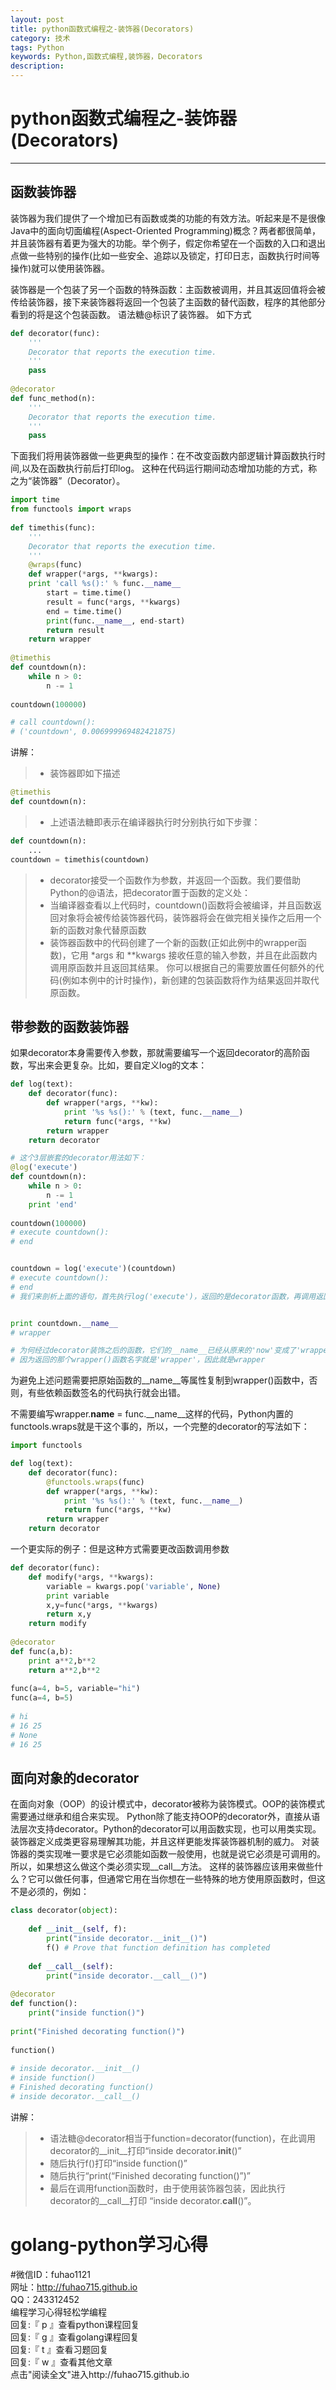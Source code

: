 ```yaml
---
layout: post
title: python函数式编程之-装饰器(Decorators)
category: 技术
tags: Python
keywords: Python,函数式编程,装饰器，Decorators
description: 
---
```


# python函数式编程之-装饰器(Decorators)

----------

## 函数装饰器
装饰器为我们提供了一个增加已有函数或类的功能的有效方法。听起来是不是很像Java中的面向切面编程(Aspect-Oriented Programming)概念？两者都很简单，并且装饰器有着更为强大的功能。举个例子，假定你希望在一个函数的入口和退出点做一些特别的操作(比如一些安全、追踪以及锁定，打印日志，函数执行时间等操作)就可以使用装饰器。

装饰器是一个包装了另一个函数的特殊函数：主函数被调用，并且其返回值将会被传给装饰器，接下来装饰器将返回一个包装了主函数的替代函数，程序的其他部分看到的将是这个包装函数。
语法糖@标识了装饰器。 如下方式

```python
def decorator(func):
    '''
    Decorator that reports the execution time.
    '''
    pass
 
@decorator
def func_method(n):
    '''
    Decorator that reports the execution time.
    '''
    pass

```

下面我们将用装饰器做一些更典型的操作：在不改变函数内部逻辑计算函数执行时间,以及在函数执行前后打印log。
这种在代码运行期间动态增加功能的方式，称之为“装饰器”（Decorator）。
```python
import time
from functools import wraps
 
def timethis(func):
    '''
    Decorator that reports the execution time.
    '''
    @wraps(func)
    def wrapper(*args, **kwargs):
	print 'call %s():' % func.__name__
        start = time.time()
        result = func(*args, **kwargs)
        end = time.time()
        print(func.__name__, end-start)
        return result
    return wrapper
 
@timethis
def countdown(n):
    while n > 0:
        n -= 1
 
countdown(100000)

# call countdown():
# ('countdown', 0.006999969482421875)
```

讲解：
> * 装饰器即如下描述
```python
@timethis
def countdown(n):
```

> * 上述语法糖即表示在编译器执行时分别执行如下步骤：
```python
def countdown(n):
    ...
countdown = timethis(countdown)
```

> * decorator接受一个函数作为参数，并返回一个函数。我们要借助Python的@语法，把decorator置于函数的定义处：
> * 当编译器查看以上代码时，countdown()函数将会被编译，并且函数返回对象将会被传给装饰器代码，装饰器将会在做完相关操作之后用一个新的函数对象代替原函数
> * 装饰器函数中的代码创建了一个新的函数(正如此例中的wrapper函数)，它用 *args 和 **kwargs 接收任意的输入参数，并且在此函数内调用原函数并且返回其结果。
你可以根据自己的需要放置任何额外的代码(例如本例中的计时操作)，新创建的包装函数将作为结果返回并取代原函数。



## 带参数的函数装饰器

如果decorator本身需要传入参数，那就需要编写一个返回decorator的高阶函数，写出来会更复杂。比如，要自定义log的文本：

```python
def log(text):
    def decorator(func):
        def wrapper(*args, **kw):
            print '%s %s():' % (text, func.__name__)
            return func(*args, **kw)
        return wrapper
    return decorator

# 这个3层嵌套的decorator用法如下：
@log('execute')
def countdown(n):
    while n > 0:
        n -= 1
    print 'end'
 
countdown(100000)
# execute countdown():
# end


countdown = log('execute')(countdown)
# execute countdown():
# end
# 我们来剖析上面的语句，首先执行log('execute')，返回的是decorator函数，再调用返回的函数，参数是countdown函数，返回值最终是wrapper函数。


print countdown.__name__
# wrapper

# 为何经过decorator装饰之后的函数，它们的__name__已经从原来的'now'变成了'wrapper'：
# 因为返回的那个wrapper()函数名字就是'wrapper'，因此就是wrapper

```

为避免上述问题需要把原始函数的__name__等属性复制到wrapper()函数中，否则，有些依赖函数签名的代码执行就会出错。

不需要编写wrapper.__name__ = func.__name__这样的代码，Python内置的functools.wraps就是干这个事的，所以，一个完整的decorator的写法如下：
```python
import functools

def log(text):
    def decorator(func):
        @functools.wraps(func)
        def wrapper(*args, **kw):
            print '%s %s():' % (text, func.__name__)
            return func(*args, **kw)
        return wrapper
    return decorator

```


一个更实际的例子：但是这种方式需要更改函数调用参数

```python
def decorator(func):
    def modify(*args, **kwargs):
        variable = kwargs.pop('variable', None)
        print variable
        x,y=func(*args, **kwargs)
        return x,y
    return modify
 
@decorator
def func(a,b):
    print a**2,b**2
    return a**2,b**2
 
func(a=4, b=5, variable="hi")
func(a=4, b=5)
 
# hi
# 16 25
# None
# 16 25

```

## 面向对象的decorator
在面向对象（OOP）的设计模式中，decorator被称为装饰模式。OOP的装饰模式需要通过继承和组合来实现。
Python除了能支持OOP的decorator外，直接从语法层次支持decorator。Python的decorator可以用函数实现，也可以用类实现。
装饰器定义成类更容易理解其功能，并且这样更能发挥装饰器机制的威力。
对装饰器的类实现唯一要求是它必须能如函数一般使用，也就是说它必须是可调用的。所以，如果想这么做这个类必须实现__call__方法。
这样的装饰器应该用来做些什么？它可以做任何事，但通常它用在当你想在一些特殊的地方使用原函数时，但这不是必须的，例如：

```python
class decorator(object):
 
    def __init__(self, f):
        print("inside decorator.__init__()")
        f() # Prove that function definition has completed
 
    def __call__(self):
        print("inside decorator.__call__()")
 
@decorator
def function():
    print("inside function()")
 
print("Finished decorating function()")
 
function()
 
# inside decorator.__init__()
# inside function()
# Finished decorating function()
# inside decorator.__call__()

```
讲解：
> * 语法糖@decorator相当于function=decorator(function)，在此调用decorator的__init__打印“inside decorator.__init__()”
> * 随后执行f()打印“inside function()”
> *  随后执行“print(“Finished decorating function()”)”
> * 最后在调用function函数时，由于使用装饰器包装，因此执行decorator的__call__打印 “inside decorator.__call__()”。



#     golang-python学习心得     
#微信ID：fuhao1121  
网址：http://fuhao715.github.io  
QQ：243312452   
编程学习心得轻松学编程   
回复:『 p 』查看python课程回复  
回复:『 g 』查看golang课程回复  
回复:『 t 』查看习题回复  
回复:『 w 』查看其他文章   
点击"阅读全文"进入http://fuhao715.github.io  